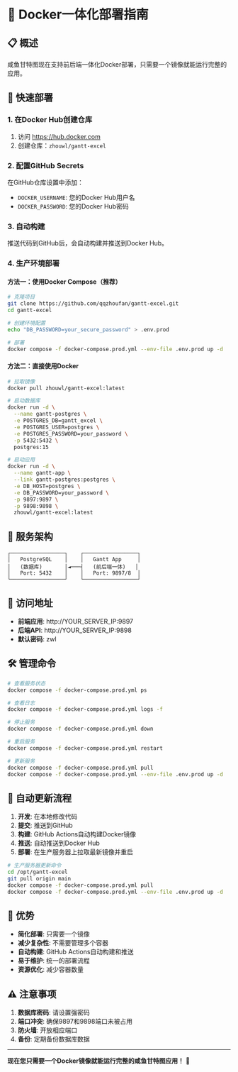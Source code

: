 # 🐳 Docker一体化部署指南

## 📋 概述

咸鱼甘特图现在支持前后端一体化Docker部署，只需要一个镜像就能运行完整的应用。

## 🚀 快速部署

### 1. 在Docker Hub创建仓库
1. 访问 https://hub.docker.com
2. 创建仓库：`zhouwl/gantt-excel`

### 2. 配置GitHub Secrets
在GitHub仓库设置中添加：
- `DOCKER_USERNAME`: 您的Docker Hub用户名
- `DOCKER_PASSWORD`: 您的Docker Hub密码

### 3. 自动构建
推送代码到GitHub后，会自动构建并推送到Docker Hub。

### 4. 生产环境部署

#### 方法一：使用Docker Compose（推荐）
```bash
# 克隆项目
git clone https://github.com/qqzhoufan/gantt-excel.git
cd gantt-excel

# 创建环境配置
echo "DB_PASSWORD=your_secure_password" > .env.prod

# 部署
docker compose -f docker-compose.prod.yml --env-file .env.prod up -d
```

#### 方法二：直接使用Docker
```bash
# 拉取镜像
docker pull zhouwl/gantt-excel:latest

# 启动数据库
docker run -d \
  --name gantt-postgres \
  -e POSTGRES_DB=gantt_excel \
  -e POSTGRES_USER=postgres \
  -e POSTGRES_PASSWORD=your_password \
  -p 5432:5432 \
  postgres:15

# 启动应用
docker run -d \
  --name gantt-app \
  --link gantt-postgres:postgres \
  -e DB_HOST=postgres \
  -e DB_PASSWORD=your_password \
  -p 9897:9897 \
  -p 9898:9898 \
  zhouwl/gantt-excel:latest
```

## 🔧 服务架构

```
┌─────────────────┐    ┌─────────────────┐
│   PostgreSQL    │    │   Gantt App     │
│   (数据库)       │◄───┤   (前后端一体)   │
│   Port: 5432    │    │   Port: 9897/8  │
└─────────────────┘    └─────────────────┘
```

## 📱 访问地址

- **前端应用**: http://YOUR_SERVER_IP:9897
- **后端API**: http://YOUR_SERVER_IP:9898
- **默认密码**: zwl

## 🛠️ 管理命令

```bash
# 查看服务状态
docker compose -f docker-compose.prod.yml ps

# 查看日志
docker compose -f docker-compose.prod.yml logs -f

# 停止服务
docker compose -f docker-compose.prod.yml down

# 重启服务
docker compose -f docker-compose.prod.yml restart

# 更新服务
docker compose -f docker-compose.prod.yml pull
docker compose -f docker-compose.prod.yml --env-file .env.prod up -d
```

## 🔄 自动更新流程

1. **开发**: 在本地修改代码
2. **提交**: 推送到GitHub
3. **构建**: GitHub Actions自动构建Docker镜像
4. **推送**: 自动推送到Docker Hub
5. **部署**: 在生产服务器上拉取最新镜像并重启

```bash
# 生产服务器更新命令
cd /opt/gantt-excel
git pull origin main
docker compose -f docker-compose.prod.yml pull
docker compose -f docker-compose.prod.yml --env-file .env.prod up -d
```

## 🎯 优势

- **简化部署**: 只需要一个镜像
- **减少复杂性**: 不需要管理多个容器
- **自动构建**: GitHub Actions自动构建和推送
- **易于维护**: 统一的部署流程
- **资源优化**: 减少容器数量

## ⚠️ 注意事项

1. **数据库密码**: 请设置强密码
2. **端口冲突**: 确保9897和9898端口未被占用
3. **防火墙**: 开放相应端口
4. **备份**: 定期备份数据库数据

---

**现在您只需要一个Docker镜像就能运行完整的咸鱼甘特图应用！** 🎉
